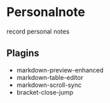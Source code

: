 # Personalnote
record personal notes

## Plagins


- markdown-preview-enhanced
- markdown-table-editor
- markdown-scroll-sync
- bracket-close-jump
